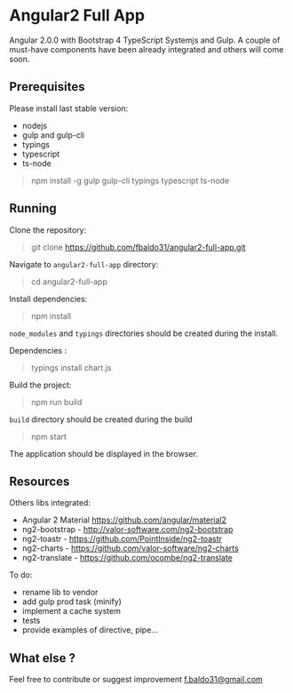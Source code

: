 Angular2 Full App
=================================

Angular 2.0.0 with Bootstrap 4 TypeScript Systemjs and Gulp. A couple of must-have components have
been already integrated and others will come soon.

Prerequisites
-------------
Please install last stable version:
- nodejs
- gulp and gulp-cli
- typings
- typescript
- ts-node
> npm install -g gulp gulp-cli typings typescript ts-node

Running
-------

Clone the repository:

> git clone https://github.com/fbaldo31/angular2-full-app.git

Navigate to `angular2-full-app` directory:

> cd angular2-full-app

Install dependencies:

> npm install

`node_modules` and `typings` directories should be created during the install.

Dependencies :

> typings install chart.js

Build the project:
> npm run build

`build` directory should be created during the build

> npm start

The application should be displayed in the browser.

Resources
---------
Others libs integrated:
- Angular 2 Material https://github.com/angular/material2
- ng2-bootstrap - http://valor-software.com/ng2-bootstrap
- ng2-toastr - https://github.com/PointInside/ng2-toastr
- ng2-charts - https://github.com/valor-software/ng2-charts
- ng2-translate - https://github.com/ocombe/ng2-translate

To do:
- rename lib to vendor
- add gulp prod task (minify)
- implement a cache system
- tests
- provide examples of directive, pipe...

What else ?
----------
Feel free to contribute or suggest improvement f.baldo31@gmail.com